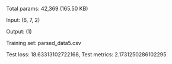Total params: 42,369 (165.50 KB)

Input: (6, 7, 2)

Output: (1)

Training set: parsed_data5.csv

Test loss: 18.63313102722168, Test metrics: 2.1731250286102295
